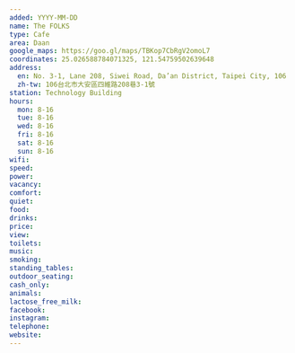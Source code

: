 ```yaml
---
added: YYYY-MM-DD
name: The FOLKS
type: Cafe
area: Daan
google_maps: https://goo.gl/maps/TBKop7CbRgV2omoL7
coordinates: 25.026588784071325, 121.54759502639648
address:
  en: No. 3-1, Lane 208, Siwei Road, Da’an District, Taipei City, 106
  zh-tw: 106台北市大安區四維路208巷3-1號
station: Technology Building
hours:
  mon: 8-16
  tue: 8-16
  wed: 8-16
  fri: 8-16
  sat: 8-16
  sun: 8-16
wifi: 
speed: 
power: 
vacancy: 
comfort: 
quiet: 
food: 
drinks: 
price: 
view: 
toilets: 
music: 
smoking: 
standing_tables: 
outdoor_seating: 
cash_only: 
animals: 
lactose_free_milk: 
facebook: 
instagram: 
telephone: 
website: 
---
```


